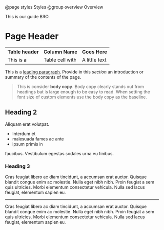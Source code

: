 @page styles Styles
@group overview Overview

This is our guide BRO.

# Page Header

<table>
  <tr>
    <th>Table header</th>
    <th>Column Name</th>
    <th>Goes Here</th>
  </tr>
  <tr>
    <td>This is a</td>
    <td>Table cell with</td>
    <td>A little text</td>
  </tr>
</table>

  This is a [leading paragraph](). Provide in this _section_ an introduction
  or summary of the contents of the page.

 > This is consider **body copy**. Body copy clearly stands out
 > from headings but is large enough to be easy to read. When setting the font
 > size of custom elements use the body copy as the baseline.

## Heading 2

Aliquam erat volutpat. 

* Interdum et 
* malesuada fames ac ante 
* ipsum primis in

faucibus. Vestibulum egestas sodales urna eu finibus.

### Heading 3

Cras feugiat libero ac diam tincidunt, a accumsan erat auctor. Quisque blandit congue enim ac molestie. Nulla eget nibh nibh. Proin feugiat a sem quis ultricies. Morbi elementum consectetur vehicula. Nulla sed lacus feugiat, elementum sapien eu.

---------------------

Cras feugiat libero ac diam tincidunt, a accumsan erat auctor. Quisque blandit congue enim ac molestie. Nulla eget nibh nibh. Proin feugiat a sem quis ultricies. Morbi elementum consectetur vehicula. Nulla sed lacus feugiat, elementum sapien eu.
